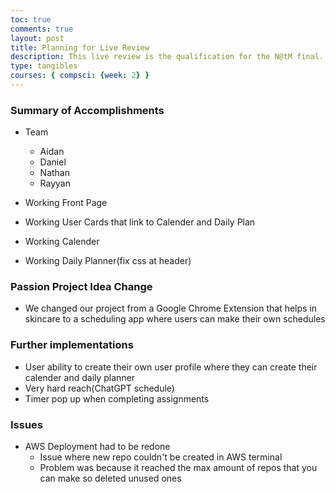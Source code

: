 ```yaml
---
toc: true
comments: true
layout: post
title: Planning for Live Review
description: This live review is the qualification for the N@tM final.
type: tangibles
courses: { compsci: {week: 2} }
---
```


### Summary of Accomplishments

- Team
  - Aidan 
  - Daniel 
  - Nathan 
  - Rayyan

- Working Front Page
- Working User Cards that link to Calender and Daily Plan
- Working Calender
- Working Daily Planner(fix css at header)

### Passion Project Idea Change
- We changed our project from a Google Chrome Extension that helps in skincare to a scheduling app where users can make their own schedules

### Further implementations
- User ability to create their own user profile where they can create their calender and daily planner
- Very hard reach(ChatGPT schedule)
- Timer pop up when completing assignments

### Issues
  - AWS Deployment had to be redone
    - Issue where new repo couldn't be created in AWS terminal
    - Problem was because it reached the max amount of repos that you can make so deleted unused ones
  